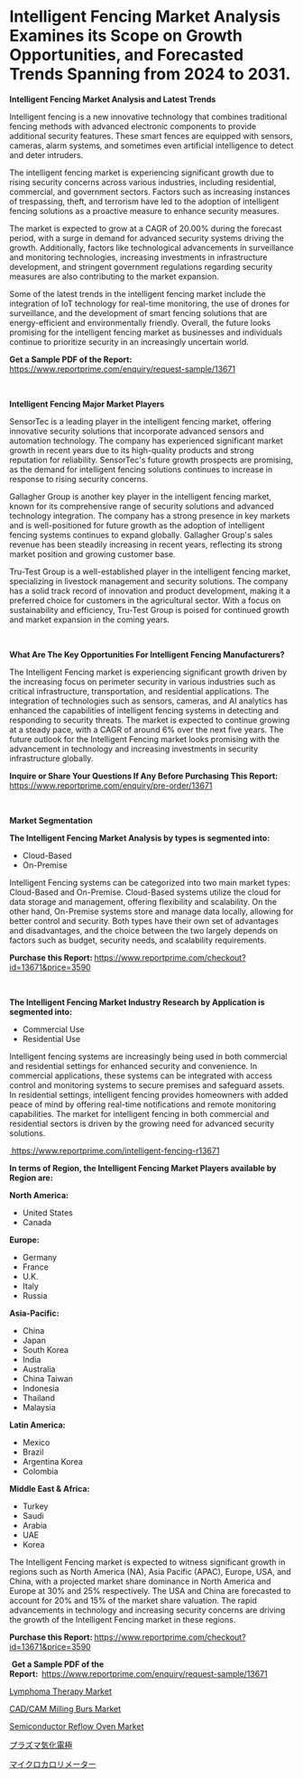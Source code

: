 <p><h1>Intelligent Fencing Market Analysis Examines its Scope on Growth Opportunities, and Forecasted Trends Spanning from 2024 to 2031.</h1></p><p><strong>Intelligent Fencing Market Analysis and Latest Trends</strong></p>
<p><p>Intelligent fencing is a new innovative technology that combines traditional fencing methods with advanced electronic components to provide additional security features. These smart fences are equipped with sensors, cameras, alarm systems, and sometimes even artificial intelligence to detect and deter intruders.</p><p>The intelligent fencing market is experiencing significant growth due to rising security concerns across various industries, including residential, commercial, and government sectors. Factors such as increasing instances of trespassing, theft, and terrorism have led to the adoption of intelligent fencing solutions as a proactive measure to enhance security measures.</p><p>The market is expected to grow at a CAGR of 20.00% during the forecast period, with a surge in demand for advanced security systems driving the growth. Additionally, factors like technological advancements in surveillance and monitoring technologies, increasing investments in infrastructure development, and stringent government regulations regarding security measures are also contributing to the market expansion.</p><p>Some of the latest trends in the intelligent fencing market include the integration of IoT technology for real-time monitoring, the use of drones for surveillance, and the development of smart fencing solutions that are energy-efficient and environmentally friendly. Overall, the future looks promising for the intelligent fencing market as businesses and individuals continue to prioritize security in an increasingly uncertain world.</p></p>
<p><strong>Get a Sample PDF of the Report:&nbsp;</strong> <a href="https://www.reportprime.com/enquiry/request-sample/13671">https://www.reportprime.com/enquiry/request-sample/13671</a></p>
<p>&nbsp;</p>
<p><strong>Intelligent Fencing Major Market Players</strong></p>
<p><p>SensorTec is a leading player in the intelligent fencing market, offering innovative security solutions that incorporate advanced sensors and automation technology. The company has experienced significant market growth in recent years due to its high-quality products and strong reputation for reliability. SensorTec's future growth prospects are promising, as the demand for intelligent fencing solutions continues to increase in response to rising security concerns.</p><p>Gallagher Group is another key player in the intelligent fencing market, known for its comprehensive range of security solutions and advanced technology integration. The company has a strong presence in key markets and is well-positioned for future growth as the adoption of intelligent fencing systems continues to expand globally. Gallagher Group's sales revenue has been steadily increasing in recent years, reflecting its strong market position and growing customer base.</p><p>Tru-Test Group is a well-established player in the intelligent fencing market, specializing in livestock management and security solutions. The company has a solid track record of innovation and product development, making it a preferred choice for customers in the agricultural sector. With a focus on sustainability and efficiency, Tru-Test Group is poised for continued growth and market expansion in the coming years.</p></p>
<p>&nbsp;</p>
<p><strong>What Are The Key Opportunities For Intelligent Fencing Manufacturers?</strong></p>
<p><p>The Intelligent Fencing market is experiencing significant growth driven by the increasing focus on perimeter security in various industries such as critical infrastructure, transportation, and residential applications. The integration of technologies such as sensors, cameras, and AI analytics has enhanced the capabilities of intelligent fencing systems in detecting and responding to security threats. The market is expected to continue growing at a steady pace, with a CAGR of around 6% over the next five years. The future outlook for the Intelligent Fencing market looks promising with the advancement in technology and increasing investments in security infrastructure globally.</p></p>
<p><strong>Inquire or Share Your Questions If Any Before Purchasing This Report:</strong> <a href="https://www.reportprime.com/enquiry/pre-order/13671">https://www.reportprime.com/enquiry/pre-order/13671</a></p>
<p>&nbsp;</p>
<p><strong>Market Segmentation</strong></p>
<p><strong>The Intelligent Fencing Market Analysis by types is segmented into:</strong></p>
<p><ul><li>Cloud-Based</li><li>On-Premise</li></ul></p>
<p><p>Intelligent Fencing systems can be categorized into two main market types: Cloud-Based and On-Premise. Cloud-Based systems utilize the cloud for data storage and management, offering flexibility and scalability. On the other hand, On-Premise systems store and manage data locally, allowing for better control and security. Both types have their own set of advantages and disadvantages, and the choice between the two largely depends on factors such as budget, security needs, and scalability requirements.</p></p>
<p><strong>Purchase this Report:&nbsp;</strong><a href="https://www.reportprime.com/checkout?id=13671&price=3590">https://www.reportprime.com/checkout?id=13671&price=3590</a></p>
<p>&nbsp;</p>
<p><strong>The Intelligent Fencing Market Industry Research by Application is segmented into:</strong></p>
<p><ul><li>Commercial Use</li><li>Residential Use</li></ul></p>
<p><p>Intelligent fencing systems are increasingly being used in both commercial and residential settings for enhanced security and convenience. In commercial applications, these systems can be integrated with access control and monitoring systems to secure premises and safeguard assets. In residential settings, intelligent fencing provides homeowners with added peace of mind by offering real-time notifications and remote monitoring capabilities. The market for intelligent fencing in both commercial and residential sectors is driven by the growing need for advanced security solutions.</p></p>
<p><a href="https://www.reportprime.com/intelligent-fencing-r13671">&nbsp;https://www.reportprime.com/intelligent-fencing-r13671</a></p>
<p><strong>In terms of Region, the Intelligent Fencing Market Players available by Region are:</strong></p>
<p>
    <p> <strong> North America: </strong>
        <ul>
            <li>United States</li>
            <li>Canada</li>
        </ul>
        </p> 
    <p> <strong> Europe: </strong>
        <ul>
            <li>Germany</li>
            <li>France</li>
            <li>U.K.</li>
            <li>Italy</li>
            <li>Russia</li>
        </ul>
        </p> 
    <p> <strong> Asia-Pacific: </strong>
        <ul>
            <li>China</li>
            <li>Japan</li>
            <li>South Korea</li>
            <li>India</li>
            <li>Australia</li>
            <li>China Taiwan</li>
            <li>Indonesia</li>
            <li>Thailand</li>
            <li>Malaysia</li>
        </ul>
        </p> 
    <p> <strong> Latin America: </strong>
        <ul>
            <li>Mexico</li>
            <li>Brazil</li>
            <li>Argentina Korea</li>
            <li>Colombia</li>
        </ul>
        </p> 
    <p> <strong> Middle East & Africa: </strong>
        <ul>
            <li>Turkey</li>
            <li>Saudi</li>
            <li>Arabia</li>
            <li>UAE</li>
            <li>Korea</li>
        </ul>
    </p>
    </p>
<p><p>The Intelligent Fencing market is expected to witness significant growth in regions such as North America (NA), Asia Pacific (APAC), Europe, USA, and China, with a projected market share dominance in North America and Europe at 30% and 25% respectively. The USA and China are forecasted to account for 20% and 15% of the market share valuation. The rapid advancements in technology and increasing security concerns are driving the growth of the Intelligent Fencing market in these regions.</p></p>
<p><strong>Purchase this Report: </strong><a href="https://www.reportprime.com/checkout?id=13671&price=3590">https://www.reportprime.com/checkout?id=13671&price=3590</a></p>
<p>&nbsp;<strong>Get a Sample PDF of the Report:&nbsp;&nbsp;</strong><a href="https://www.reportprime.com/enquiry/request-sample/13671">https://www.reportprime.com/enquiry/request-sample/13671</a></p>
<p><strong></strong></p>
<p><p><a href="https://github.com/vimar16th/Market-Research-Report-List-5/blob/main/lymphoma-therapy-market.md">Lymphoma Therapy Market</a></p><p><a href="https://medium.com/@haangelat16/cad-cam-milling-burs-market-size-share-trends-analysis-report-by-end-use-dental-03c4479cabb8">CAD/CAM Milling Burs Market</a></p><p><a href="https://medium.com/@gracielawharris42024/semiconductor-reflow-oven-market-share-size-trends-industry-analysis-report-by-application-a144792e4b4e">Semiconductor Reflow Oven Market</a></p><p><a href="https://github.com/mohamedbakry57/Market-Research-Report-List-4/blob/main/2050467107603.md">プラズマ気化電極</a></p><p><a href="https://medium.com/@charityrice70/%E3%83%9E%E3%82%A4%E3%82%AF%E3%83%AD%E3%82%AB%E3%83%AD%E3%83%AA%E3%83%A1%E3%83%BC%E3%82%BF%E3%83%BC%E5%B8%82%E5%A0%B4%E3%81%AE%E5%8B%95%E5%90%91%E3%82%92%E6%8E%A2%E3%82%8B-%E3%82%B0%E3%83%AD%E3%83%BC%E3%83%90%E3%83%AB%E3%81%AA%E3%83%88%E3%83%AC%E3%83%B3%E3%83%89%E3%81%A8%E5%B0%86%E6%9D%A5%E3%81%AE%E6%88%90%E9%95%B7%E3%81%AE%E8%A6%8B%E9%80%9A%E3%81%97-2024%E5%B9%B4-2031%E5%B9%B4-167%E3%83%9A%E3%83%BC%E3%82%B8%E3%81%A7%E3%82%AB%E3%83%90%E3%83%BC%E3%81%95%E3%82%8C%E3%81%A6%E3%81%84%E3%81%BE%E3%81%99-32a6a7b029e7">マイクロカロリメーター</a></p></p>